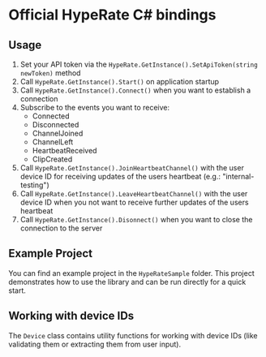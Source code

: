 # Official HypeRate C# bindings

## Usage

1. Set your API token via the `HypeRate.GetInstance().SetApiToken(string newToken)` method
2. Call `HypeRate.GetInstance().Start()` on application startup
3. Call `HypeRate.GetInstance().Connect()` when you want to establish a connection
4. Subscribe to the events you want to receive:
   - Connected
   - Disconnected
   - ChannelJoined
   - ChannelLeft
   - HeartbeatReceived
   - ClipCreated
5. Call `HypeRate.GetInstance().JoinHeartbeatChannel()` with the user device ID for receiving updates of the users heartbeat (e.g.: "internal-testing")
6. Call `HypeRate.GetInstance().LeaveHeartbeatChannel()` with the user device ID when you not want to receive further updates of the
   users heartbeat
7. Call `HypeRate.GetInstance().Disonnect()` when you want to close the connection to the server

## Example Project

You can find an example project in the `HypeRateSample` folder. This project demonstrates how to use the library and can be run directly for a quick start.

## Working with device IDs

The `Device` class contains utility functions for working with device IDs (like validating them or extracting them from
user input).
